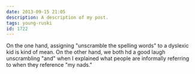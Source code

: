 ```yaml
---
date: 2013-09-15 21:05
description: A description of my post.
tags: young-ruski
id: 1722
---
```

On the one hand, assigning "unscramble the spelling words" to a dyslexic kid is kind of mean. On the other hand, we both hd a good laugh unscrambling "and" when I explained what people are informally referring to when they reference "my nads."